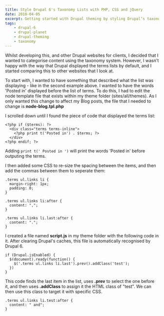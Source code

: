 ```yaml
---
title: Style Drupal 6's Taxonomy Lists with PHP, CSS and jQuery
date: 2010-04-05
excerpt: Getting started with Drupal theming by styling Drupal’s taxonomy lists.
tags:
    - drupal-6
    - drupal-planet
    - drupal-theming
    - taxonomy
---
```


Whilst developing this, and other Drupal websites for clients, I decided that I
wanted to categorise content using the taxonomy system. However, I wasn't happy
with the way that Drupal displayed the terms lists by default, and I started
comparing this to other websites that I look at.

To start with, I wanted to have something that described what the list was
displaying - like in the second example above. I wanted to have the words
'Posted in' displayed before the list of terms. To do this, I had to edit the
node template file that exists within my theme folder (sites/all/themes). As I
only wanted this change to affect my Blog posts, the file that I needed to
change is **node-blog.tpl.php**

I scrolled down until I found the piece of code that displayed the terms list:

```language-php
<?php if ($terms): ?>
  <div class="terms terms-inline">
    <?php print t('Posted in') . $terms; ?>
  </div>
<?php endif; ?>
```

Adding `print t(' Posted in ')` will print the words 'Posted in' before
outputing the terms.

I then added some CSS to re-size the spacing between the items, and then add the
commas between them to seperate them:

```language-css
.terms ul.links li {
  margin-right: 1px;
  padding: 0;
}

.terms ul.links li:after {
  content: ",";
}

.terms ul.links li.last:after {
  content: ".";
}
```

I created a file named **script.js** in my theme folder with the following code
in it. After clearing Drupal's caches, this file is automatically recognised by
Drupal 6.

```language-js
if (Drupal.jsEnabled) {
  $(document).ready(function() {
    $('.terms ul.links li.last').prev().addClass('test');
  })
}
```

This code finds the last item in the list, uses **.prev** to select the one
before it, and then uses **.addClass** to assign it the HTML class of "test". We
can then use this class to target it with specific CSS.

```language-css
.terms ul.links li.test:after {
  content: " and";
}
```
